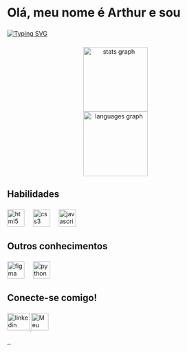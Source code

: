 <h1 align="left">Olá,  meu nome é Arthur e sou</h1>

###

<a href="https://git.io/typing-svg"><img src="https://readme-typing-svg.demolab.com?font=Readex+Pro&size=30&duration=5500&pause=1000&color=A2D2FA&center=falso&vCenter=falso&repeat=verdadeiro&random=falso&width=435&lines=Desenvolvedor+Front-end!" alt="Typing SVG" /></a>

###




<div align="center">
  <img src="https://github-readme-stats.vercel.app/api?username=ArthMoreira&hide_title=false&hide_rank=false&show_icons=true&include_all_commits=false&count_private=false&disable_animations=false&theme=github_dark&locale=en&hide_border=false&order=1" height="150" alt="stats graph" /> <br>
  <img src="https://github-readme-stats.vercel.app/api/top-langs?username=ArthMoreira&locale=en&hide_title=false&layout=compact&card_width=320&langs_count=5&theme=github_dark&hide_border=true&order=2" height="150" alt="languages graph"  />
</div>

###

<h2 align="left">Habilidades</h2>

###

<div align="left">
  <img src="https://cdn.jsdelivr.net/gh/devicons/devicon/icons/html5/html5-original.svg" height="40" alt="html5 logo"  />
  <img width="12" />
  <img src="https://cdn.jsdelivr.net/gh/devicons/devicon/icons/css3/css3-original.svg" height="40" alt="css3 logo"  />
  <img width="12" />
  <img src="https://cdn.jsdelivr.net/gh/devicons/devicon/icons/javascript/javascript-original.svg" height="40" alt="javascript logo"  />
</div>

###

<h2 align="left">Outros conhecimentos</h2>

###

<div align="left">
  <img src="https://cdn.jsdelivr.net/gh/devicons/devicon/icons/figma/figma-original.svg" height="40" alt="figma logo"  />
  <img width="12" />
  <img src="https://cdn.jsdelivr.net/gh/devicons/devicon/icons/python/python-original.svg" height="40" alt="python logo"  />
</div>

###

<h2 align="left">Conecte-se comigo!</h2>

###

<div align="left">
  <a href="https://www.linkedin.com/in/thurmoreira/" target="_blank">
    <img src="https://raw.githubusercontent.com/maurodesouza/profile-readme-generator/master/src/assets/icons/social/linkedin/default.svg" width="52" height="40" alt="linkedin logo"  />
  </a>

  <a href="https://meu-portfolio-eight-sand.vercel.app//" target="_blank">
 <img height="40em" src="https://img.shields.io/badge/Meu%20Portifolio-A2D2FA?style=for-the-badge&logo=Portifolio&logoColor=000" alt="Meu Portfólio">

  </a>
</div>

###

